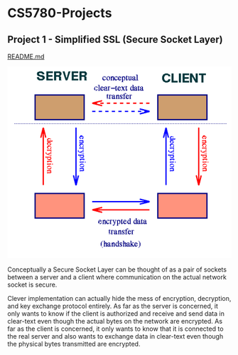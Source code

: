 # CS5780-Projects
## Project 1 - Simplified SSL (Secure Socket Layer) 
[README.md](Project1/README.md) 

![SSL](Project1/SSL.png)

Conceptually a Secure Socket Layer can be thought of as a pair of sockets between a server and a client where communication on the actual network socket is secure.

Clever implementation can actually hide the mess of encryption, decryption, and key exchange protocol entirely. As far as the server is concerned, it only wants to know if the client is authorized and receive and send data in clear-text even though the actual bytes on the network are encrypted. As far as the client is concerned, it only wants to know that it is connected to the real server and also wants to exchange data in clear-text even though the physical bytes transmitted are encrypted. 